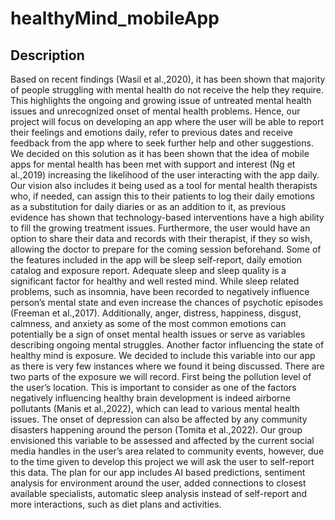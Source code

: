 # healthyMind_mobileApp
## Description 

Based on recent findings (Wasil et al.,2020), it has been shown that majority of people struggling with mental health do not receive the help they require. This highlights the ongoing and growing issue of untreated mental health issues and unrecognized onset of mental health problems. Hence, our project will focus on developing an app where the user will be able to report their feelings and emotions daily, refer to previous dates and receive feedback from the app where to seek further help and other suggestions. We decided on this solution as it has been shown that the idea of mobile apps for mental health has been met with support and interest (Ng et al.,2019) increasing the likelihood of the user interacting with the app daily.
Our vision also includes it being used as a tool for mental health therapists who, if needed, can assign this to their patients to log their daily emotions as a substitution for daily diaries or as an addition to it, as previous evidence has shown that technology-based interventions have a high ability to fill the growing treatment issues. Furthermore, the user would have an option to share their data and records with their therapist, if they so wish, allowing the doctor to prepare for the coming session beforehand.
Some of the features included in the app will be sleep self-report, daily emotion catalog and exposure report. Adequate sleep and sleep quality is a significant factor for healthy and well rested mind. While sleep related problems, such as insomnia, have been recorded to negatively influence person’s mental state and even increase the chances of psychotic episodes (Freeman et al.,2017). Additionally, anger, distress, happiness, disgust, calmness, and anxiety as some of the most common emotions can potentially be a sign of onset mental health issues or serve as variables describing ongoing mental struggles. Another factor influencing the state of healthy mind is exposure. We decided to include this variable into our app as there is very few instances where we found it being discussed. There are two parts of the exposure we will record. First being the pollution level of the user’s location. This is important to consider as one of the factors negatively influencing healthy brain development is indeed airborne pollutants (Manis et al.,2022), which can lead to various mental health issues. The onset of depression can also be affected by any community disasters happening around the person (Tomita et al.,2022). Our group envisioned this variable to be assessed and affected by the current social media handles in the user’s area related to community events, however, due to the time given to develop this project we will ask the user to self-report this data. The plan for our app includes AI based predictions, sentiment analysis for environment around the user, added connections to closest available specialists, automatic sleep analysis instead of self-report and more interactions, such as diet plans and activities.

